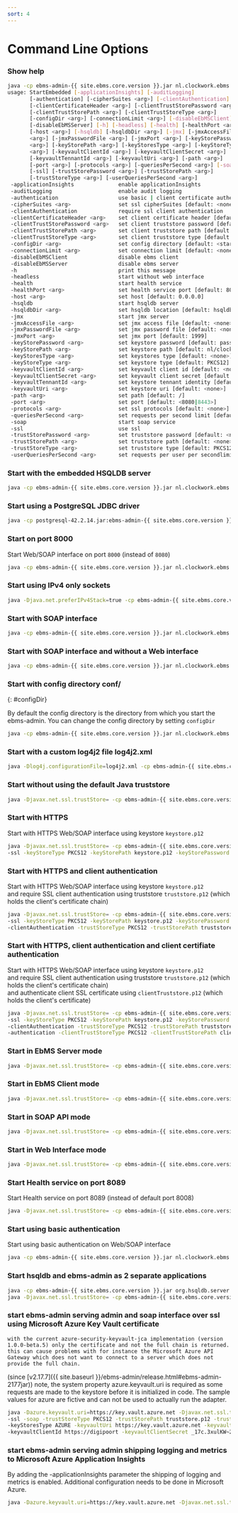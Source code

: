 ```yaml
---
sort: 4
---
```


# Command Line Options

### Show help

```sh
java -cp ebms-admin-{{ site.ebms.core.version }}.jar nl.clockwork.ebms.admin.StartEmbedded -h
usage: StartEmbedded [-applicationInsights] [-auditLogging]
       [-authentication] [-cipherSuites <arg>] [-clientAuthentication]
       [-clientCertificateHeader <arg>] [-clientTrustStorePassword <arg>]
       [-clientTrustStorePath <arg>] [-clientTrustStoreType <arg>]
       [-configDir <arg>] [-connectionLimit <arg>] [-disableEbMSClient]
       [-disableEbMSServer] [-h] [-headless] [-health] [-healthPort <arg>]
       [-host <arg>] [-hsqldb] [-hsqldbDir <arg>] [-jmx] [-jmxAccessFile
       <arg>] [-jmxPasswordFile <arg>] [-jmxPort <arg>] [-keyStorePassword
       <arg>] [-keyStorePath <arg>] [-keyStoresType <arg>] [-keyStoreType
       <arg>] [-keyvaultClientId <arg>] [-keyvaultClientSecret <arg>]
       [-keyvaultTennantId <arg>] [-keyvaultUri <arg>] [-path <arg>]
       [-port <arg>] [-protocols <arg>] [-queriesPerSecond <arg>] [-soap]
       [-ssl] [-trustStorePassword <arg>] [-trustStorePath <arg>]
       [-trustStoreType <arg>] [-userQueriesPerSecond <arg>]
 -applicationInsights              enable applicationInsights
 -auditLogging                     enable audit logging
 -authentication                   use basic | client certificate authentication
 -cipherSuites <arg>               set ssl cipherSuites [default: <none>]
 -clientAuthentication             require ssl client authentication
 -clientCertificateHeader <arg>    set client certificate header [default: <none>]
 -clientTrustStorePassword <arg>   set client truststore password [default: <none>]
 -clientTrustStorePath <arg>       set client truststore path [default: <none>]
 -clientTrustStoreType <arg>       set client truststore type [default: PKCS12]
 -configDir <arg>                  set config directory [default: <startup_directory>]
 -connectionLimit <arg>            set connection limit [default: <none>]
 -disableEbMSClient                disable ebms client
 -disableEbMSServer                disable ebms server
 -h                                print this message
 -headless                         start without web interface
 -health                           start health service
 -healthPort <arg>                 set health service port [default: 8008]
 -host <arg>                       set host [default: 0.0.0.0]
 -hsqldb                           start hsqldb server
 -hsqldbDir <arg>                  set hsqldb location [default: hsqldb]
 -jmx                              start jmx server
 -jmxAccessFile <arg>              set jmx access file [default: <none>]
 -jmxPasswordFile <arg>            set jmx password file [default: <none>]
 -jmxPort <arg>                    set jmx port [default: 1999]
 -keyStorePassword <arg>           set keystore password [default: password]
 -keyStorePath <arg>               set keystore path [default: nl/clockwork/ebms/keystore.p12]
 -keyStoresType <arg>              set keystores type [default: <none>]
 -keyStoreType <arg>               set keystore type [default: PKCS12]
 -keyvaultClientId <arg>           set keyvault client id [default: <none>]
 -keyvaultClientSecret <arg>       set keyvault client secret [default: <none>]
 -keyvaultTennantId <arg>          set keystore tennant identity [default: <none>]
 -keyvaultUri <arg>                set keystore uri [default: <none>]
 -path <arg>                       set path [default: /]
 -port <arg>                       set port [default: <8080|8443>]
 -protocols <arg>                  set ssl protocols [default: <none>]
 -queriesPerSecond <arg>           set requests per second limit [default: <none>]
 -soap                             start soap service
 -ssl                              use ssl
 -trustStorePassword <arg>         set truststore password [default: <none>]
 -trustStorePath <arg>             set truststore path [default: <none>]
 -trustStoreType <arg>             set truststore type [default: PKCS12]
 -userQueriesPerSecond <arg>       set requests per user per secondlimit [default: <none>]
```

### Start with the embedded HSQLDB server

```sh
java -cp ebms-admin-{{ site.ebms.core.version }}.jar nl.clockwork.ebms.admin.StartEmbedded -hsqldb
```

### Start using a PostgreSQL JDBC driver

```sh
java -cp postgresql-42.2.14.jar:ebms-admin-{{ site.ebms.core.version }}.jar nl.clockwork.ebms.admin.StartEmbedded
```

### Start on port 8000

Start Web/SOAP interface on port `8000` (instead of `8080`)

```sh
java -cp ebms-admin-{{ site.ebms.core.version }}.jar nl.clockwork.ebms.admin.StartEmbedded -port 8000
```

### Start using IPv4 only sockets

```sh
java -Djava.net.preferIPv4Stack=true -cp ebms-admin-{{ site.ebms.core.version }}.jar nl.clockwork.ebms.admin.StartEmbedded
```

### Start with SOAP interface

```sh
java -cp ebms-admin-{{ site.ebms.core.version }}.jar nl.clockwork.ebms.admin.StartEmbedded -soap
```

### Start with SOAP interface and without a Web interface

```sh
java -cp ebms-admin-{{ site.ebms.core.version }}.jar nl.clockwork.ebms.admin.StartEmbedded -soap -headless
```

### Start with config directory conf/
{: #configDir}

By default the config directory is the directory from which you start the ebms-admin. You can change the config directory by setting `configDir`

```sh
java -cp ebms-admin-{{ site.ebms.core.version }}.jar nl.clockwork.ebms.admin.StartEmbedded -configDir conf/
```

### Start with a custom log4j2 file log4j2.xml

```sh
java -Dlog4j.configurationFile=log4j2.xml -cp ebms-admin-{{ site.ebms.core.version }}.jar nl.clockwork.ebms.admin.StartEmbedded
```

### Start without using the default Java truststore

```sh
java -Djavax.net.ssl.trustStore= -cp ebms-admin-{{ site.ebms.core.version }}.jar nl.clockwork.ebms.admin.StartEmbedded
```

### Start with HTTPS

Start with HTTPS Web/SOAP interface using keystore `keystore.p12`

```sh
java -Djavax.net.ssl.trustStore= -cp ebms-admin-{{ site.ebms.core.version }}.jar nl.clockwork.ebms.admin.StartEmbedded \
-ssl -keyStoreType PKCS12 -keyStorePath keystore.p12 -keyStorePassword password
```

### Start with HTTPS and client authentication

Start with HTTPS Web/SOAP interface using keystore `keystore.p12`  
and require SSL client authentication using truststore `truststore.p12` (which holds the client's certificate chain)

```sh
java -Djavax.net.ssl.trustStore= -cp ebms-admin-{{ site.ebms.core.version }}.jar nl.clockwork.ebms.admin.StartEmbedded \
-ssl -keyStoreType PKCS12 -keyStorePath keystore.p12 -keyStorePassword password \
-clientAuthentication -trustStoreType PKCS12 -trustStorePath truststore.p12 -trustStorePassword password
```

### Start with HTTPS, client authentication and client certifiate authentication

Start with HTTPS Web/SOAP interface using keystore `keystore.p12`  
and require SSL client authentication using truststore `truststore.p12` (which holds the client's certificate chain)  
and authenticate client SSL certificate using `clientTruststore.p12` (which holds the client's certificate)

```sh
java -Djavax.net.ssl.trustStore= -cp ebms-admin-{{ site.ebms.core.version }}.jar nl.clockwork.ebms.admin.StartEmbedded \
-ssl -keyStoreType PKCS12 -keyStorePath keystore.p12 -keyStorePassword password \
-clientAuthentication -trustStoreType PKCS12 -trustStorePath truststore.p12 -trustStorePassword password \
-authentication -clientTrustStoreType PKCS12 -clientTrustStorePath clientTruststore.p12 -clientTrustStorePassword password
```

### Start in EbMS Server mode

```sh
java -Djavax.net.ssl.trustStore= -cp ebms-admin-{{ site.ebms.core.version }}.jar nl.clockwork.ebms.admin.StartEmbedded -headless -disableEbMSClient
```

### Start in EbMS Client mode

```sh
java -Djavax.net.ssl.trustStore= -cp ebms-admin-{{ site.ebms.core.version }}.jar nl.clockwork.ebms.admin.StartEmbedded -headless -disableEbMSServer
```

### Start in SOAP API mode

```sh
java -Djavax.net.ssl.trustStore= -cp ebms-admin-{{ site.ebms.core.version }}.jar nl.clockwork.ebms.admin.StartEmbedded -soap -headless -disableEbMSServer -disableEbMSClient
```

### Start in Web Interface mode

```sh
java -Djavax.net.ssl.trustStore= -cp ebms-admin-{{ site.ebms.core.version }}.jar nl.clockwork.ebms.admin.StartEmbedded -disableEbMSServer -disableEbMSClient
```

### Start Health service on port 8089

Start Health service on port 8089 (instead of default port 8008)

```sh
java -Djavax.net.ssl.trustStore= -cp ebms-admin-{{ site.ebms.core.version }}.jar nl.clockwork.ebms.admin.StartEmbedded -health -healthPort 8089
```

### Start using basic authentication

Start using basic authentication on Web/SOAP interface

```sh
java -cp ebms-admin-{{ site.ebms.core.version }}.jar nl.clockwork.ebms.admin.StartEmbedded -authentication
```

### Start hsqldb and ebms-admin as 2 separate applications

```sh
java -cp ebms-admin-{{ site.ebms.core.version }}.jar org.hsqldb.server.Server --database.0 file:hsqldb/ebms --dbname.0 ebms -port 9001
java -Djavax.net.ssl.trustStore= -cp ebms-admin-{{ site.ebms.core.version }}.jar nl.clockwork.ebms.admin.StartEmbedded -soap
```

### start ebms-admin serving admin and soap interface over ssl using Microsoft Azure Key Vault certificate

```note
with the current azure-security-keyvault-jca implementation (version 1.0.0-beta.5) only the certificate and not the full chain is returned.
this can cause problems with for instance the Microsoft Azure API Gateway which does not want to connect to a server which does not provide the full chain.
```

(since [v2.17.7]({{ site.baseurl }}/ebms-admin/release.html#ebms-admin-2177jar))
note, the system property azure.keyvault.uri is required as some requests are made to the keystore before it is initialized in code.
The sample values for azure are fictive and can not be used to actually run the adapter.

```sh
java -Dazure.keyvault.uri=https://key.vault.azure.net -Djavax.net.ssl.trustStore= -cp ebms-admin-{{ site.ebms.core.version }}.jar nl.clockwork.ebms.admin.StartEmbedded \
-ssl -soap -trustStoreType PKCS12 -trustStorePath truststore.p12 -trustStorePassword password \
-keyStoresType AZURE -keyvaultUri https://key.vault.azure.net -keyvaultTennantId f487d075-71f0-486a-beab-7e8d3f873be5 \
-keyvaultClientId https://digipoort -keyvaultClientSecret _17c.3xulKW~2crwjVTFRT8n-5LKo44uF5
```

### start ebms-admin serving admin shipping logging and metrics to Microsoft Azure Application Insights

By adding the -applicationInsights parameter the shipping of logging and metrics is enabled. Additional configuration needs to be done in Microsoft Azure.

```sh
java -Dazure.keyvault.uri=https://key.vault.azure.net -Djavax.net.ssl.trustStore= -cp ebms-admin-{{ site.ebms.core.version }}.jar nl.clockwork.ebms.admin.StartEmbedded -soap -applicationInsights
```